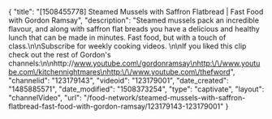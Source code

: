 {
    "title": "[1508455778] Steamed Mussels with Saffron Flatbread | Fast Food with Gordon Ramsay",
    "description": "Steamed mussels pack an incredible flavour, and along with saffron flat breads you have a delicious and healthy lunch that can be made in minutes. Fast food, but with a touch of class.\n\nSubscribe for weekly cooking videos. \n\nIf you liked this clip check out the rest of Gordon's channels:\n\nhttp:\/\/www.youtube.com\/gordonramsay\nhttp:\/\/www.youtube.com\/kitchennightmares\nhttp:\/\/www.youtube.com\/thefword",
    "channelid": "123179143",
    "videoid": "123179001",
    "date_created": "1485885571",
    "date_modified": "1508373254",
    "type": "captivate",
    "layout": "channelVideo",
    "url": "\/food-network\/steamed-mussels-with-saffron-flatbread-fast-food-with-gordon-ramsay\/123179143-123179001"
}